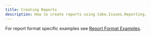 ```yaml
---
title: Creating Reports
description: How to create reports using Cake.Issues.Reporting.
---
```


For report format specific examples see [Report Format Examples](../../report-formats/index.md).
